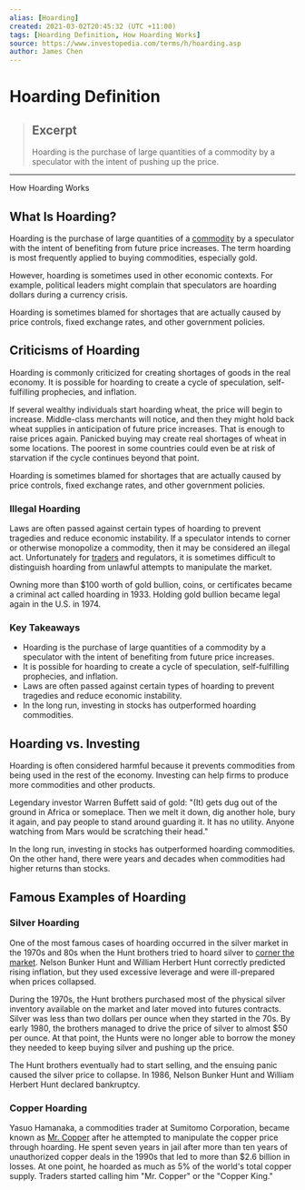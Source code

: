 ```yaml
---
alias: [Hoarding]
created: 2021-03-02T20:45:32 (UTC +11:00)
tags: [Hoarding Definition, How Hoarding Works]
source: https://www.investopedia.com/terms/h/hoarding.asp
author: James Chen
---
```


# Hoarding Definition

> ## Excerpt
> Hoarding is the purchase of large quantities of a commodity by a speculator with the intent of pushing up the price.

---

How Hoarding Works
## What Is Hoarding?

Hoarding is the purchase of large quantities of a [commodity](https://www.investopedia.com/terms/c/commodity.asp) by a speculator with the intent of benefiting from future price increases. The term hoarding is most frequently applied to buying commodities, especially gold.

However, hoarding is sometimes used in other economic contexts. For example, political leaders might complain that speculators are hoarding dollars during a currency crisis.

Hoarding is sometimes blamed for shortages that are actually caused by price controls, fixed exchange rates, and other government policies.

## Criticisms of Hoarding

Hoarding is commonly criticized for creating shortages of goods in the real economy. It is possible for hoarding to create a cycle of speculation, self-fulfilling prophecies, and inflation.

If several wealthy individuals start hoarding wheat, the price will begin to increase. Middle-class merchants will notice, and then they might hold back wheat supplies in anticipation of future price increases. That is enough to raise prices again. Panicked buying may create real shortages of wheat in some locations. The poorest in some countries could even be at risk of starvation if the cycle continues beyond that point.

Hoarding is sometimes blamed for shortages that are actually caused by price controls, fixed exchange rates, and other government policies.

### Illegal Hoarding

Laws are often passed against certain types of hoarding to prevent tragedies and reduce economic instability. If a speculator intends to corner or otherwise monopolize a commodity, then it may be considered an illegal act. Unfortunately for [traders](https://www.investopedia.com/terms/t/trader.asp) and regulators, it is sometimes difficult to distinguish hoarding from unlawful attempts to manipulate the market.

Owning more than $100 worth of gold bullion, coins, or certificates became a criminal act called hoarding in 1933. Holding gold bullion became legal again in the U.S. in 1974.

### Key Takeaways

-   Hoarding is the purchase of large quantities of a commodity by a speculator with the intent of benefiting from future price increases.
-   It is possible for hoarding to create a cycle of speculation, self-fulfilling prophecies, and inflation.
-   Laws are often passed against certain types of hoarding to prevent tragedies and reduce economic instability.
-   In the long run, investing in stocks has outperformed hoarding commodities.

## Hoarding vs. Investing

Hoarding is often considered harmful because it prevents commodities from being used in the rest of the economy. Investing can help firms to produce more commodities and other products.

Legendary investor Warren Buffett said of gold: "(It) gets dug out of the ground in Africa or someplace. Then we melt it down, dig another hole, bury it again, and pay people to stand around guarding it. It has no utility. Anyone watching from Mars would be scratching their head."

In the long run, investing in stocks has outperformed hoarding commodities. On the other hand, there were years and decades when commodities had higher returns than stocks.

## Famous Examples of Hoarding

### Silver Hoarding

One of the most famous cases of hoarding occurred in the silver market in the 1970s and 80s when the Hunt brothers tried to hoard silver to [corner the market](https://www.investopedia.com/terms/c/corneramarket.asp). Nelson Bunker Hunt and William Herbert Hunt correctly predicted rising inflation, but they used excessive leverage and were ill-prepared when prices collapsed.

During the 1970s, the Hunt brothers purchased most of the physical silver inventory available on the market and later moved into futures contracts. Silver was less than two dollars per ounce when they started in the 70s. By early 1980, the brothers managed to drive the price of silver to almost $50 per ounce. At that point, the Hunts were no longer able to borrow the money they needed to keep buying silver and pushing up the price.

The Hunt brothers eventually had to start selling, and the ensuing panic caused the silver price to collapse. In 1986, Nelson Bunker Hunt and William Herbert Hunt declared bankruptcy.

### Copper Hoarding

Yasuo Hamanaka, a commodities trader at Sumitomo Corporation, became known as [Mr. Copper](https://www.investopedia.com/articles/financial-theory/08/mr-copper-commodities.asp) after he attempted to manipulate the copper price through hoarding. He spent seven years in jail after more than ten years of unauthorized copper deals in the 1990s that led to more than $2.6 billion in losses. At one point, he hoarded as much as 5% of the world's total copper supply. Traders started calling him "Mr. Copper" or the "Copper King."

